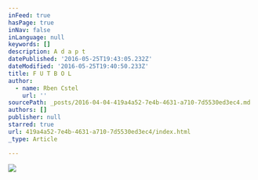```yaml
---
inFeed: true
hasPage: true
inNav: false
inLanguage: null
keywords: []
description: A d a p t
datePublished: '2016-05-25T19:43:05.232Z'
dateModified: '2016-05-25T19:40:50.233Z'
title: F U T B O L
author:
  - name: Rben Cstel
    url: ''
sourcePath: _posts/2016-04-04-419a4a52-7e4b-4631-a710-7d5530ed3ec4.md
authors: []
publisher: null
starred: true
url: 419a4a52-7e4b-4631-a710-7d5530ed3ec4/index.html
_type: Article

---
```

![](https://the-grid-user-content.s3-us-west-2.amazonaws.com/d1472e0b-3ef7-4e51-a6a1-314c3530632d.jpg)